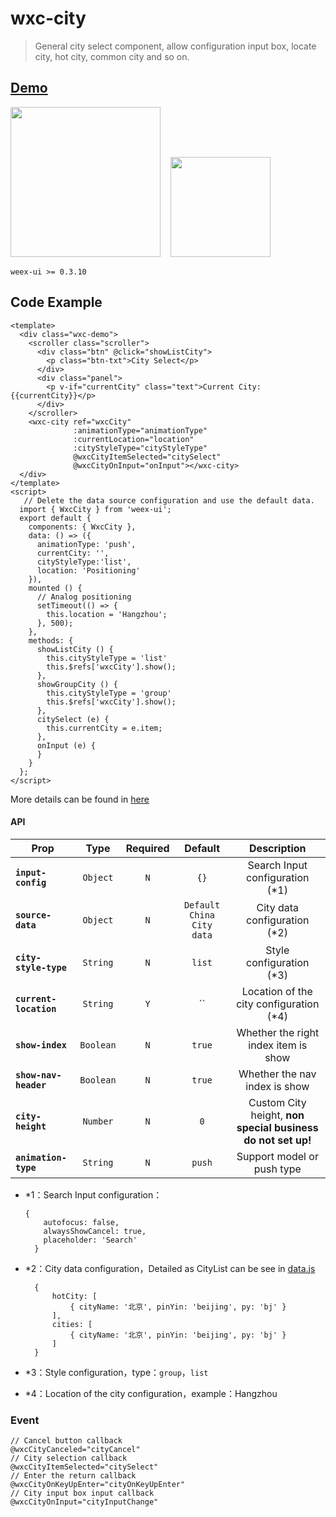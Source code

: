 # wxc-city 

> General city select component, allow configuration input box, locate city, hot city, common city and so on.

## [Demo](https://h5.m.taobao.com/trip/wx-detection-demo/city/index.html?_wx_tpl=https%3A%2F%2Fh5.m.taobao.com%2Ftrip%2Fwx-detection-demo%2Fcity%2Findex.weex.js)
<img src="https://img.alicdn.com/tfs/TB1tUfFkmYH8KJjSspdXXcRgVXa-562-1000.gif" width="240"/>&nbsp;&nbsp;&nbsp;&nbsp;<img src="https://img.alicdn.com/tfs/TB1nj6FkmYH8KJjSspdXXcRgVXa-200-200.png" width="160"/>

`weex-ui >= 0.3.10`

## Code Example

```vue
<template>
  <div class="wxc-demo">
    <scroller class="scroller">
      <div class="btn" @click="showListCity">
        <p class="btn-txt">City Select</p>
      </div>
      <div class="panel">
        <p v-if="currentCity" class="text">Current City: {{currentCity}}</p>
      </div>
    </scroller>
    <wxc-city ref="wxcCity"
              :animationType="animationType"
              :currentLocation="location"
              :cityStyleType="cityStyleType"
              @wxcCityItemSelected="citySelect"
              @wxcCityOnInput="onInput"></wxc-city>
  </div>
</template>
<script>
   // Delete the data source configuration and use the default data.
  import { WxcCity } from 'weex-ui';
  export default {
    components: { WxcCity },
    data: () => ({
      animationType: 'push',
      currentCity: '',
      cityStyleType:'list',
      location: 'Positioning'
    }),
    mounted () {
      // Analog positioning
      setTimeout(() => {
        this.location = 'Hangzhou';
      }, 500);
    },
    methods: {
      showListCity () {
        this.cityStyleType = 'list'
        this.$refs['wxcCity'].show();
      },
      showGroupCity () {
        this.cityStyleType = 'group'
        this.$refs['wxcCity'].show();
      },
      citySelect (e) {
        this.currentCity = e.item;
      },
      onInput (e) {
      }
    }
  };
</script>
```
More details can be found in [here](https://github.com/alibaba/weex-ui/blob/master/example/city/index.vue)


#### API
| Prop | Type | Required | Default | Description |
| ---- |:----:|:---:|:-------:| :----------:|
| **`input-config`** | `Object` | `N` | `{}` | Search Input configuration (*1)|
| **`source-data`** | `Object` | `N` | `Default China City data` | City data configuration (*2) |
| **`city-style-type`** | `String` | `N` | `list` | Style configuration (*3) |
| **`current-location`** | `String` | `Y` | `` | Location of the city configuration (*4) |
| **`show-index`** | `Boolean` | `N` | `true` | Whether the right index item is show|
| **`show-nav-header`** | `Boolean` | `N` | `true` | Whether the nav index is show|
| **`city-height`** | `Number` | `N` | `0` | Custom City height, **non special business do not set up!**|
| **`animation-type`** | `String` | `N` | `push` | Support model or push type|

- *1：Search Input configuration：

    ```
    {
        autofocus: false,
        alwaysShowCancel: true,
        placeholder: 'Search'
      }
    ```
- *2：City data configuration，Detailed as CityList can be see in [data.js](https://github.com/alibaba/weex-ui/blob/master/example/city/data.js)
 
  ```example
    {
        hotCity: [
            { cityName: '北京', pinYin: 'beijing', py: 'bj' }
        ],
        cities: [
            { cityName: '北京', pinYin: 'beijing', py: 'bj' }
        ]
    }
  ```
- *3：Style configuration，type：`group`，`list`
- *4：Location of the city configuration，example：Hangzhou


### Event

```
// Cancel button callback
@wxcCityCanceled="cityCancel"
// City selection callback
@wxcCityItemSelected="citySelect"
// Enter the return callback
@wxcCityOnKeyUpEnter="cityOnKeyUpEnter"
// City input box input callback
@wxcCityOnInput="cityInputChange"
```
